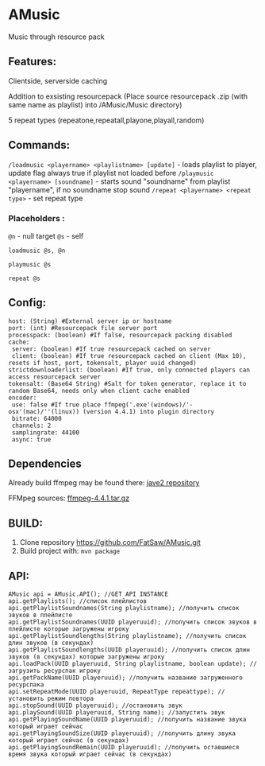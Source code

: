 # AMusic
Music through resource pack
## Features:
Clientside, serverside caching

Addition to exsisting resourcepack (Place source resourcepack .zip (with same name as playlist) into /AMusic/Music directory)

5 repeat types (repeatone,repeatall,playone,playall,random)

## Commands:


`/loadmusic <playername> <playlistname> [update]` - loads playlist to player, update flag always true if playlist not loaded before
`/playmusic <playername> [soundname]` - starts sound "soundname" from playlist "playername", if no soundname stop sound
`/repeat <playername> <repeat type>` - set repeat type

### Placeholders <playername>:
`@n` - null target
`@s` - self

`loadmusic @s, @n`

`playmusic @s`

`repeat @s`

## Config:

```
host: (String) #External server ip or hostname
port: (int) #Resourcepack file server port
processpack: (boolean) #If false, resourcepack packing disabled
cache:
 server: (boolean) #If true resourcepack cached on server
 client: (boolean) #If true resourcepack cached on client (Max 10), resets if host, port, tokensalt, player uuid changed)
strictdownloaderlist: (boolean) #If true, only connected players can access resourcepack server
tokensalt: (Base64 String) #Salt for token generator, replace it to random Base64, needs only when client cache enabled
encoder: 
 use: false #If true place ffmpeg('.exe'(windows)/'-osx'(mac)/''(linux)) (version 4.4.1) into plugin directory
 bitrate: 64000
 channels: 2
 samplingrate: 44100
 async: true
```
## Dependencies

Already build ffmpeg may be found there: [jave2 repository](https://github.com/a-schild/jave2)

FFMpeg sources: [ffmpeg-4.4.1.tar.gz](https://ffmpeg.org/releases/ffmpeg-4.4.1.tar.gz)

## BUILD:

1) Clone repository https://github.com/FatSaw/AMusic.git
2) Build project with: `mvn package`

## API:
```
AMusic api = AMusic.API(); //GET API INSTANCE
api.getPlaylists(); //список плейлистов
api.getPlaylistSoundnames(String playlistname); //получить список звуков в плейлисте
api.getPlaylistSoundnames(UUID playeruuid); //получить список звуков в плейлисте которые загружены игроку
api.getPlaylistSoundlengths(String playlistname); //получить список длин звуков (в секундах)
api.getPlaylistSoundlengths(UUID playeruuid); //получить список длин звуков (в секундах) которые загружены игроку
api.loadPack(UUID playeruuid, String playlistname, boolean update); //загрузить ресурспак игроку
api.getPackName(UUID playeruuid); //получить название загруженного  ресурспака
api.setRepeatMode(UUID playeruuid, RepeatType repeattype); //установить режим повтора
api.stopSound(UUID playeruuid); //остановить звук
api.playSound(UUID playeruuid, String name); //запустить звук
api.getPlayingSoundName(UUID playeruuid); //получить название звука который играет сейчас
api.getPlayingSoundSize(UUID playeruuid); //получить длину звука который играет сейчас (в секундах)
api.getPlayingSoundRemain(UUID playeruuid); //получить оставшиеся время звука который играет сейчас (в секундах)
```
